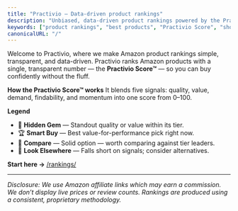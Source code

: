 ```yaml
---
title: "Practivio — Data-driven product rankings"
description: "Unbiased, data-driven product rankings powered by the Practivio Score™."
keywords: ["product rankings", "best products", "Practivio Score", "shopping"]
canonicalURL: "/"
---
```


Welcome to Practivio, where we make Amazon product rankings simple, transparent, and data-driven.
Practivio ranks Amazon products with a single, transparent number — the **Practivio Score™** — so you can buy confidently without the fluff.

**How the Practivio Score™ works**
It blends five signals: quality, value, demand, findability, and momentum into one score from 0–100.

**Legend**
- 💎 **Hidden Gem** — Standout quality or value within its tier.
- 🏆 **Smart Buy** — Best value-for-performance pick right now.
- 🛒 **Compare** — Solid option — worth comparing against tier leaders.
- 🚫 **Look Elsewhere** — Falls short on signals; consider alternatives.

**Start here →** [/rankings/](/rankings/)

---
_Disclosure: We use Amazon affiliate links which may earn a commission. We don’t display live prices or review counts. Rankings are produced using a consistent, proprietary methodology._
